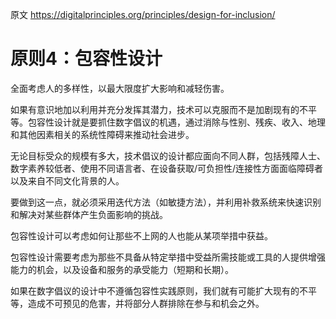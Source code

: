 原文 https://digitalprinciples.org/principles/design-for-inclusion/

# 原则4：包容性设计

全面考虑人的多样性，以最大限度扩大影响和减轻伤害。

如果有意识地加以利用并充分发挥其潜力，技术可以克服而不是加剧现有的不平等。包容性设计就是要抓住数字倡议的机遇，通过消除与性别、残疾、收入、地理和其他因素相关的系统性障碍来推动社会进步。

无论目标受众的规模有多大，技术倡议的设计都应面向不同人群，包括残障人士、数字素养较低者、使用不同语言者、在设备获取/可负担性/连接性方面面临障碍者以及来自不同文化背景的人。

要做到这一点，就必须采用迭代方法（如敏捷方法），并利用补救系统来快速识别和解决对某些群体产生负面影响的挑战。

包容性设计可以考虑如何让那些不上网的人也能从某项举措中获益。

包容性设计需要考虑为那些不具备从特定举措中受益所需技能或工具的人提供增强能力的机会，以及设备和服务的承受能力（短期和长期）。

如果在数字倡议的设计中不遵循包容性实践原则，我们就有可能扩大现有的不平等，造成不可预见的危害，并将部分人群排除在参与和机会之外。
